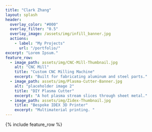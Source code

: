 ```yaml
---
title: "Clark Zhang"
layout: splash
header:
  overlay_color: "#000"
  overlay_filter: "0.5"
  overlay_image: /assets/img/infill_banner.jpg
  actions:
    - label: "My Projects"
      url: "/portfolio/"
excerpt: "Lorem Ipsum."
feature_row:
  - image_path: assets/img/CNC-Mill-Thumbnail.jpg
    alt: "CNC Mill"
    title: "Custom CNC Milling Machine"
    excerpt: "Built for fabricating aluminum and steel parts."
  - image_path: assets/img/Plasma-Cutter-Banner.jpg
    alt: "placeholder image 2"
    title: "DIY Plasma Cutter"
    excerpt: "A hot plasma stream slices through sheet metal."
  - image_path: assets/img/Zidex-Thumbnail.jpg
    title: "Bespoke IDEX 3D Printer"
    excerpt: "Multimaterial printing. "
---
```


{% include feature_row %}

